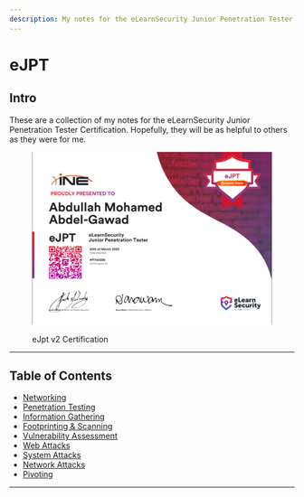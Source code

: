 ```yaml
---
description: My notes for the eLearnSecurity Junior Penetration Tester Certification.
---
```


# eJPT

## Intro

These are a collection of my notes for the eLearnSecurity Junior Penetration Tester Certification. Hopefully, they will be as helpful to others as they were for me.



<figure><img src="../../.gitbook/assets/image_2023-08-15_015749265.png" alt=""><figcaption><p>eJpt v2 Certification</p></figcaption></figure>

***

## Table of Contents

* [Networking](networking.md)
* [Penetration Testing](penetration-testing.md)
* [Information Gathering](information-gathering.md)
* [Footprinting & Scanning](scanning.md)
* [Vulnerability Assessment](vulnerability-assesment.md)
* [Web Attacks](web-attacks.md)
* [System Attacks](system-attacks.md)
* [Network Attacks](network-attacks.md)
* [Pivoting](pivoting.md)

***
